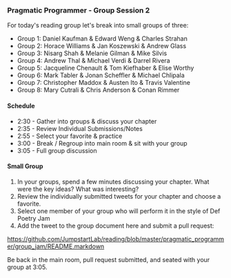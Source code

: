 ### Pragmatic Programmer - Group Session 2

For today's reading group let's break into small groups of three:

* Group 1: Daniel Kaufman & Edward Weng & Charles Strahan
* Group 2: Horace Williams & Jan Koszewski & Andrew Glass
* Group 3: Nisarg Shah & Melanie Gilman & Mike Silvis
* Group 4: Andrew Thal & Michael Verdi & Darrel Rivera
* Group 5: Jacqueline Chenault & Tom Kiefhaber & Elise Worthy
* Group 6: Mark Tabler & Jonan Scheffler & Michael Chlipala
* Group 7: Christopher Maddox & Austen Ito & Travis Valentine
* Group 8: Mary Cutrali & Chris Anderson & Conan Rimmer

#### Schedule

* 2:30 - Gather into groups & discuss your chapter
* 2:35 - Review Individual Submissions/Notes
* 2:55 - Select your favorite & practice
* 3:00 - Break / Regroup into main room & sit with your group
* 3:05 - Full group discussion

#### Small Group

1. In your groups, spend a few minutes discussing your chapter. What were the key ideas? What was interesting?
2. Review the individually submitted tweets for your chapter and choose a favorite.
3. Select one member of your group who will perform it in the style of Def Poetry Jam
4. Add the tweet to the group document here and submit a pull request:

https://github.com/JumpstartLab/reading/blob/master/pragmatic_programmer/group_jam/README.markdown

Be back in the main room, pull request submitted, and seated with your group at 3:05.
